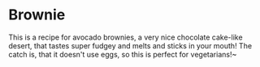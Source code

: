 # Brownie
This is a recipe for avocado brownies, a very nice chocolate cake-like desert, that tastes super fudgey and melts and sticks in your mouth! The catch is, that it doesn't use eggs, so this is perfect for vegetarians!~
